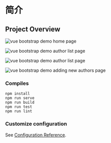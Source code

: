 # 简介

## Project Overview

![vue bootstrap demo home page](https://i.ibb.co/SXhmH3q/software-Home.png?raw=true)

![vue bootstrap demo author list page](https://i.ibb.co/19ZvxV6/Author-List-1.png?raw=true)

![vue bootstrap demo author list page](https://i.ibb.co/nBB45CT/Author-List-2.png?raw=true)

![vue bootstrap demo adding new authors page](https://i.ibb.co/yRFrWWg/Adding-New-Authors.png?raw=true)

### Compiles 
```
npm install
npm run serve
npm run build
npm run test
npm run lint
```

### Customize configuration
See [Configuration Reference](https://cli.vuejs.org/config/).
